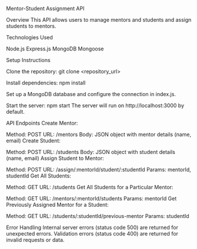Mentor-Student Assignment API

Overview
This API allows users to manage mentors and students and assign students to mentors.

Technologies Used

Node.js
Express.js
MongoDB
Mongoose

Setup Instructions

Clone the repository:
git clone <repository_url>

Install dependencies:
npm install

Set up a MongoDB database and configure the connection in index.js.

Start the server:
npm start
The server will run on http://localhost:3000 by default.

API Endpoints
Create Mentor:

Method: POST
URL: /mentors
Body: JSON object with mentor details (name, email)
Create Student:

Method: POST
URL: /students
Body: JSON object with student details (name, email)
Assign Student to Mentor:

Method: POST
URL: /assign/:mentorId/student/:studentId
Params: mentorId, studentId
Get All Students:

Method: GET
URL: /students
Get All Students for a Particular Mentor:

Method: GET
URL: /mentors/:mentorId/students
Params: mentorId
Get Previously Assigned Mentor for a Student:

Method: GET
URL: /students/:studentId/previous-mentor
Params: studentId

Error Handling
Internal server errors (status code 500) are returned for unexpected errors.
Validation errors (status code 400) are returned for invalid requests or data.

